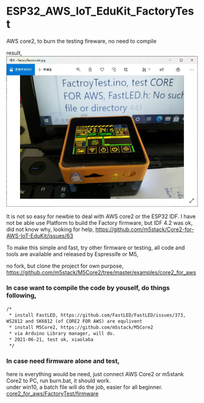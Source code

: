 # ESP32_AWS_IoT_EduKit_FactoryTest
AWS core2, to burn the testing fireware, no need to compile


result,
![core2_for_aws/FactoryTest/firmware/FactoryTest.ino.bin1.jpg](core2_for_aws/FactoryTest/firmware/FactoryTest.ino.bin1.jpg)  





It is not so easy for newbie to  deal with AWS core2 or the ESP32 IDF. I have not be able use Platform to build the Factory firmware, but IDF 4.2 was ok, did not know why, looking for help, https://github.com/m5stack/Core2-for-AWS-IoT-EduKit/issues/63   


To make this simple and fast, try other firmware or testing, all code and tools are available and released by Espressife or M5,

no fork, but clone the project for own purpose, https://github.com/m5stack/M5Core2/tree/master/examples/core2_for_aws


### In case want to compile the code by youself, do things following,

```
/*
 * install FastLED, https://github.com/FastLED/FastLED/issues/373, WS2812 and SK6812 (of CORE2 FOR AWS) are equlivent  
 * install M5Core2, https://github.com/m5stack/M5Core2  
 * via Arduino Library manager, will do.  
 * 2021-06-21, test ok, xiaolaba  
 */
```


### In case need firmware alone and test,  
here is everything would be need, just connect AWS Core2 or m5stank Core2 to PC, run burn.bat, it should work.  
under win10, a batch file will do the job, easier for all beginner.  
[core2_for_aws/FactoryTest/firmware](core2_for_aws/FactoryTest/firmware)    






